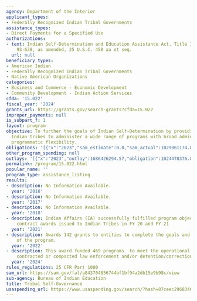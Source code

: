 ```yaml
---
agency: Department of the Interior
applicant_types:
- Federally Recognized Indian Tribal Governments
assistance_types:
- Direct Payments for a Specified Use
authorizations:
- text: Indian Self-Determination and Education Assistance Act, Title IV, Public Law
    93-638, as amended, 25 U.S.C. 458 aa et seq.
  url: null
beneficiary_types:
- American Indian
- Federally Recognized Indian Tribal Governments
- Native American Organizations
categories:
- Business and Commerce - Economic Development
- Community Development - Indian Action Services
cfda: '15.022'
fiscal_year: '2024'
grants_url: https://grants.gov/search-grants?cfda=15.022
improper_payments: null
is_subpart_f: 1
layout: program
objective: To further the goals of Indian Self-Determination by providing funds to
  Indian tribes to administer a wide range of programs with broad administrative and
  programmatic flexibility.
obligations: '[{"x":"2023","sam_estimate":0.0,"sam_actual":1029061174.0,"usa_spending_actual":1029061174.33},{"x":"2024","sam_estimate":0.0,"sam_actual":990181175.0,"usa_spending_actual":1108233488.69},{"x":"2025","sam_estimate":0.0,"sam_actual":251158000.0,"usa_spending_actual":461261732.02}]'
other_program_spending: null
outlays: '[{"x":"2023","outlay":1686426294.57,"obligation":1024478376.8},{"x":"2024","outlay":779183705.38,"obligation":927498043.18},{"x":"2025","outlay":0.0,"obligation":450267808.49}]'
permalink: /program/15.022.html
popular_name: ''
program_type: assistance_listing
results:
- description: No Information Available.
  year: '2016'
- description: No Information Available.
  year: '2017'
- description: No Information Available.
  year: '2018'
- description: Indian Affairs (IA) successfully fulfilled program objective; 892 Self-Governance
    contract awards issued to Indian Tribes in FY 20 and FY 21
  year: '2021'
- description: Awards 142 grants to entities to complete the goals and objectives
    of the program.
  year: '2022'
- description: This award funded 469 programs  to meet the operational needs of tribally
    contracted or compacted law enforcement and/or detention/corrections programs.
  year: '2024'
rules_regulations: 25 CFR Part 1000
sam_url: https://sam.gov/fal/a843704856744bf1bf94a2db15e9b98c/view
sub-agency: Bureau of Indian Education
title: Tribal Self-Governance
usaspending_url: https://www.usaspending.gov/search/?hash=87ceec296834090b56a624e697a3ac7e
---
```

